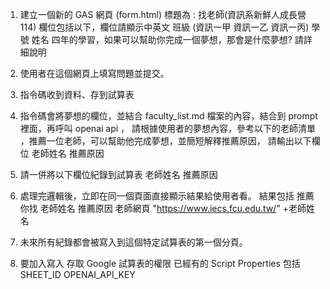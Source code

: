 1. 建立一個新的 GAS 網頁 (form.html)
   標題為 : 找老師(資訊系新鮮人成長營 114)
   欄位包括以下，欄位請顯示中英文
   班級 (資訊一甲 資訊一乙 資訊一丙)
   學號
   姓名
   四年的學習，如果可以幫助你完成一個夢想，那會是什麼夢想? 請詳細說明

2. 使用者在這個網頁上填寫問題並提交。
3. 指令碼收到資料、存到試算表
4. 指令碼會將夢想的欄位，並結合 faculty_list.md 檔案的內容，結合到 prompt 裡面，再呼叫 openai api ，
   請根據使用者的夢想內容，參考以下的老師清單 ，推薦一位老師，可以幫助他完成夢想，並簡短解釋推薦原因，
   請輸出以下欄位
   老師姓名
   推薦原因
5. 請一併將以下欄位紀錄到試算表
   老師姓名
   推薦原因
6. 處理完邏輯後，立即在同一個頁面直接顯示結果給使用者看。
   結果包括 推薦你找 老師姓名
   推薦原因
   老師網頁
   "https://www.iecs.fcu.edu.tw/" +老師姓名
7. 未來所有紀錄都會被寫入到這個特定試算表的第一個分頁。
8. 要加入寫入 存取 Google 試算表的權限 
   已經有的 Script Properties 包括 
   SHEET_ID
   OPENAI_API_KEY
